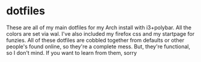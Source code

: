# dotfiles

These are all of my main dotfiles for my Arch install with i3+polybar. All the colors are set via wal. I've also included my firefox css and my startpage for funzies. 
All of these dotfiles are cobbled together from defaults or other people's found online, so they're a complete mess. But, they're functional, so I don't mind. If you want to learn from them, sorry 
